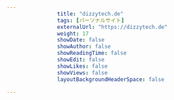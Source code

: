 ---
                title: "dizzytech.de"
                tags: [パーソナルサイト]
                externalUrl: "https://dizzytech.de"
                weight: 17
                showDate: false
                showAuthor: false
                showReadingTime: false
                showEdit: false
                showLikes: false
                showViews: false
                layoutBackgroundHeaderSpace: false
                ---

